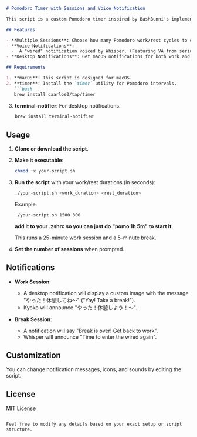 ```markdown
# Pomodoro Timer with Sessions and Voice Notification

This script is a custom Pomodoro timer inspired by BashBunni's implementation, with added features like session control and voice notifications from *Serial Experiments Lain*. It uses `timer` for Pomodoro intervals and `terminal-notifier` for macOS desktop alerts.

## Features

- **Multiple Sessions**: Choose how many Pomodoro work/rest cycles to complete.
- **Voice Notifications**: 
  -  A "wired" notification voiced by Whisper. (Featuring VA from serial experiments lain omg!)
- **Desktop Notifications**: Get macOS notifications for both work and break periods with custom icons and sounds.

## Requirements

1. **macOS**: This script is designed for macOS.
2. **timer**: Install the `timer` utility for Pomodoro intervals.
   ```bash
   brew install caarlos0/tap/timer
   ```
3. **terminal-notifier**: For desktop notifications.
   ```bash
   brew install terminal-notifier
   ```

## Usage

1. **Clone or download the script**.
2. **Make it executable**:
   ```bash
   chmod +x your-script.sh
   ```
3. **Run the script** with your work/rest durations (in seconds):
   ```bash
   ./your-script.sh <work_duration> <rest_duration>
   ```

   Example:
   ```bash
   ./your-script.sh 1500 300
   ```
   **add it to your .zshrc so you can just do "pomo 1h 5m" to start it.**

   This runs a 25-minute work session and a 5-minute break.

4. **Set the number of sessions** when prompted.

## Notifications

- **Work Session**: 
  - A desktop notification will display a custom image with the message "やった！休憩してね～" ("Yay! Take a break!").
  - Kyoko will announce "やった！休憩しよう！～".
  
- **Break Session**:
  - A notification will say "Break is over! Get back to work".
  - Whisper will announce "Time to enter the wired again".

## Customization

You can change notification messages, icons, and sounds by editing the script.

## License

MIT License
```

Feel free to modify any details based on your exact setup or script structure.
